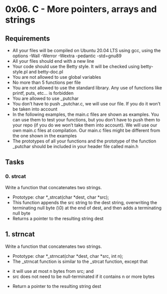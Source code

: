 # 0x06. C - More pointers, arrays and strings
## Requirements
+ All your files will be compiled on Ubuntu 20.04 LTS using gcc, using the options -Wall -Werror -Wextra -pedantic -std=gnu89
+ All your files should end with a new line
+ Your code should use the Betty style. It will be checked using betty-style.pl and betty-doc.pl
+ You are not allowed to use global variables
+ No more than 5 functions per file
+ You are not allowed to use the standard library. Any use of functions like printf, puts, etc… is forbidden
+ You are allowed to use _putchar
+ You don’t have to push _putchar.c, we will use our file. If you do it won’t be taken into account
+ In the following examples, the main.c files are shown as examples. You can use them to test your functions, but you don’t have to push them to your repo (if you do we won’t take them into account). We will use our own main.c files at compilation. Our main.c files might be different from the one shown in the examples
+ The prototypes of all your functions and the prototype of the function _putchar should be included in your header file called main.h
## Tasks
### 0. strcat
Write a function that concatenates two strings.

+ Prototype: char *_strcat(char *dest, char *src);
+ This function appends the src string to the dest string, overwriting the terminating null byte (\0) at the end of dest, and then adds a terminating null byte
+ Returns a pointer to the resulting string dest
## 1. strncat
Write a function that concatenates two strings.

+ Prototype: char *_strncat(char *dest, char *src, int n);
+ The _strncat function is similar to the _strcat function, except that
* it will use at most n bytes from src; and
* src does not need to be null-terminated if it contains n or more bytes
+ Return a pointer to the resulting string dest
